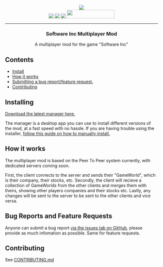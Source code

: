 <div align="center">
  <a href="https://cal3432.github.io/software-inc-multiplayer"><img  src="https://raw.githubusercontent.com/cal3432/software-inc-multiplayer/master/swinc.multiplayer/Assets/Logo/Square44x44Logo.targetsize-256.png" /></a><br>
  <a href="https://github.com/cal3432/software-inc-multiplayer/issues"><img  src="https://img.shields.io/github/issues/cal3432/software-inc-multiplayer?style=for-the-badge" /></a>
  <a href="https://github.com/cal3432/software-inc-multiplayer/stargazers"><img  src="https://img.shields.io/github/stars/cal3432/software-inc-multiplayer?style=for-the-badge" /></a>
  <a href="https://github.com/cal3432/software-inc-multiplayer/releases"><img  src="https://img.shields.io/github/downloads/cal3432/software-inc-multiplayer/total?style=for-the-badge" /></a>
  <a href="https://sincmultiplayer.net/discord"><img width="156" height="28" src="https://i.imgur.com/RokeTxs.png" /></a>
  <hr>
  <h3>Software Inc Multiplayer Mod</h3>
  <p>A multiplayer mod for the game "Software Inc"</p>
</div>

<h2>Contents</h2>

- <a href="#installing">Install</a>
- <a href="#how-it-works">How it works</a>
- <a href="#bug-reports-and-feature-requests">Submitting a bug report/feature request.</a>
- <a href="#contributing">Contributing</a>

<h2>Installing</h2>

<a href="https://github.com/cal3432/software-inc-multiplayer/releases/tag/2.0.0-launcher"> Download the latest manager here.</a>

The manager is a desktop app you can use to install different versions of the mod, at a fast speed with no hassle. If you are having trouble using the installer, <a href="">follow this guide on how to manually install.</a>

<h2>How it works</h2>

The multiplayer mod is based on the Peer To Peer system currently, with dedicated servers coming soon.

First, the client connects to the server and sends their "GameWorld", which is their company, their stocks, etc.
Secondly, the client will recieve a collection of GameWorlds from the other clients and merges them with theirs, showing other players companies and their stocks etc.
Lastly, any changes will be sent to the server to be sent to the other clients and vice versa.

<h2>Bug Reports and Feature Requests</h2>

Anyone can submit a bug report <a href="https://github.com/cal3432/software-inc-multiplayer/issues">via the issues tab on GitHub</a>, please provide as much infomation as possible.
Same for feature requests.

<h2>Contributing</h2>

See <a href="https://github.com/cal3432/software-inc-multiplayer/blob/nightly/CONTRIBUTING.md">CONTRIBUTING.md</a>




